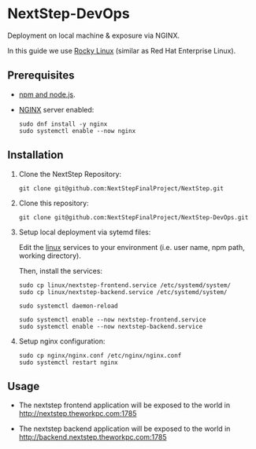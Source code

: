 # NextStep-DevOps

Deployment on local machine & exposure via NGINX.

In this guide we use [Rocky Linux](https://rockylinux.org/) (similar as Red Hat Enterprise Linux).

## Prerequisites

- [npm and node.js](https://nodejs.org/).

- [NGINX](https://nginx.org/) server enabled:

  ```
  sudo dnf install -y nginx
  sudo systemctl enable --now nginx
  ```

## Installation

1. Clone the NextStep Repository:

   ```
   git clone git@github.com:NextStepFinalProject/NextStep.git
   ```

1. Clone this repository:

   ```
   git clone git@github.com:NextStepFinalProject/NextStep-DevOps.git
   ```

1. Setup local deployment via sytemd files:

   Edit the [linux](/linux) services to your environment (i.e. user name, npm path, working directory).

   Then, install the services:

   ```
   sudo cp linux/nextstep-frontend.service /etc/systemd/system/
   sudo cp linux/nextstep-backend.service /etc/systemd/system/
   
   sudo systemctl daemon-reload
   
   sudo systemctl enable --now nextstep-frontend.service
   sudo systemctl enable --now nextstep-backend.service
   ```

1. Setup nginx configuration:

   ```
   sudo cp nginx/nginx.conf /etc/nginx/nginx.conf
   sudo systemctl restart nginx
   ```

## Usage

- The nextstep frontend application will be exposed to the world in http://nextstep.theworkpc.com:1785

- The nextstep backend application will be exposed to the world in http://backend.nextstep.theworkpc.com:1785
